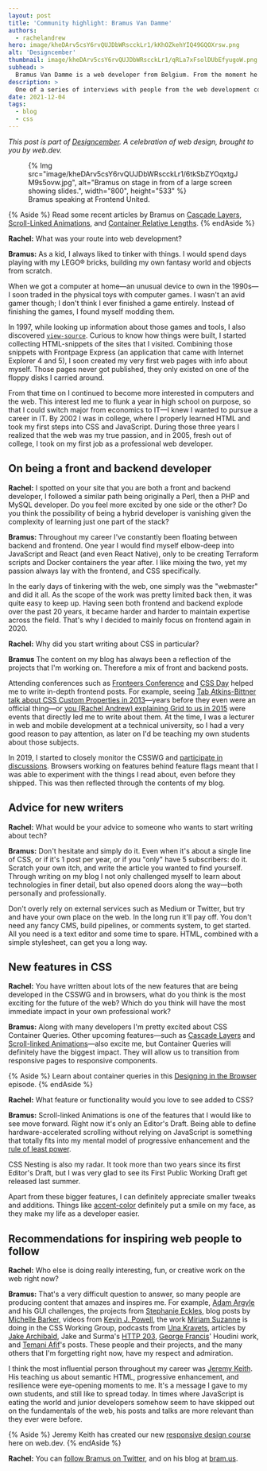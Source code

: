 ```yaml
---
layout: post
title: 'Community highlight: Bramus Van Damme'
authors: 
  - rachelandrew
hero: image/kheDArv5csY6rvQUJDbWRscckLr1/kKhOZkehYIQ49GQOXrsw.png
alt: 'Designcember'
thumbnail: image/kheDArv5csY6rvQUJDbWRscckLr1/qRLa7xFsolDUbEfyugoW.png
subhead: >
  Bramus Van Damme is a web developer from Belgium. From the moment he discovered view-source at the age of 14 (way back in 1997), he fell in love with the web and has been tinkering with it ever since. I caught up with him to learn about his journey in web development, and to find out what he thinks is exciting in CSS today.
description: >
  One of a series of interviews with people from the web development community who are doing interesting things with CSS. This time I speak to prolific writer Bramus Van Damme.
date: 2021-12-04
tags:
  - blog
  - css
---
```


_This post is part of [Designcember](https://designcember.com/). A celebration of web design, brought to you by web.dev._

<figure>
{% Img src="image/kheDArv5csY6rvQUJDbWRscckLr1/6tkSbZYOqxtgJM9s5ovw.jpg", alt="Bramus on stage in from of a large screen showing slides.", width="800", height="533" %}
    <figcaption>Bramus speaking at Frontend United.</figcaption>
</figure>

{% Aside %}
Read some recent articles by Bramus on [Cascade Layers](https://www.bram.us/2021/09/15/the-future-of-css-cascade-layers-css-at-layer/), 
[Scroll-Linked Animations](https://css-tricks.com/scroll-linked-animations-with-the-web-animations-api-waapi-and-scrolltimeline/), 
and [Container Relative Lengths](https://www.bram.us/2021/09/21/css-container-queries-container-relative-lengths/).
{% endAside %}

**Rachel:** What was your route into web development?

**Bramus:** As a kid, I always liked to tinker with things. I would spend days playing with my LEGO® bricks, building my own fantasy world and objects from scratch.

When we got a computer at home—an unusual device to own in the 1990s—I soon traded in the physical toys with computer games. I wasn't an avid gamer though; I don't think I ever finished a game entirely. Instead of finishing the games, I found myself modding them. 

In 1997, while looking up information about those games and tools, I also discovered [`view-source`](https://www.bram.us/#view-source). Curious to know how things were built, I started collecting HTML-snippets of the sites that I visited. Combining those snippets with Frontpage Express (an application that came with Internet Explorer 4 and 5), I soon created my very first web pages with info about myself. Those pages never got published, they only existed on one of the floppy disks I carried around.

From that time on I continued to become more interested in computers and the web. This interest led me to flunk a year in high school on purpose, so that I could switch major from economics to IT—I knew I wanted to pursue a career in IT. By 2002 I was in college, where I properly learned HTML and took my first steps into CSS and JavaScript. During those three years I realized that the web was my true passion, and in 2005, fresh out of college, I took on my first job as a professional web developer.

## On being a front and backend developer

**Rachel:** I spotted on your site that you are both a front and backend developer, I followed a similar path being originally a Perl, then a PHP and MySQL developer. Do you feel more excited by one side or the other? Do you think the possibility of being a hybrid developer is vanishing given the complexity of learning just one part of the stack?

**Bramus:** Throughout my career I've constantly been floating between backend and frontend. One year I would find myself elbow-deep into JavaScript and React (and even React Native), only to be creating Terraform scripts and Docker containers the year after. I like mixing the two, yet my passion always lay with the frontend, and CSS specifically.

In the early days of tinkering with the web, one simply was the "webmaster" and did it all. As the scope of the work was pretty limited back then, it was quite easy to keep up. Having seen both frontend and backend explode over the past 20 years, it became harder and harder to maintain expertise across the field. That's why I decided to mainly focus on frontend again in 2020.

**Rachel:** Why did you start writing about CSS in particular?

**Bramus** The content on my blog has always been a reflection of the projects that I'm working on. Therefore a mix of front and backend posts.

Attending conferences such as [Fronteers Conference](https://fronteers.nl/congres) and [CSS Day](https://cssday.nl/) helped me to write in-depth frontend posts. For example, seeing [Tab Atkins-Bittner talk about CSS Custom Properties in 2013](https://vimeo.com/69531455)—years before they even were an official thing—or [you (Rachel Andrew) explaining Grid to us in 2015](https://rachelandrew.co.uk/archives/2015/07/17/css-grid-layout-at-css-day/) were events that directly led me to write about them. At the time, I was a lecturer in web and mobile development at a technical university, so I had a very good reason to pay attention, as later on I'd be teaching my own students about those subjects.

In 2019, I started to closely monitor the CSSWG and [participate in discussions](https://github.com/w3c/csswg-drafts/issues). Browsers working on features behind feature flags meant that I was able to experiment with the things I read about, even before they shipped. This was then reflected through the contents of my blog.

## Advice for new writers

**Rachel:** What would be your advice to someone who wants to start writing about tech?

**Bramus:** Don't hesitate and simply do it. Even when it's about a single line of CSS, or if it's 1 post per year, or if you "only" have 5 subscribers: do it. Scratch your own itch, and write the article you wanted to find yourself. Through writing on my blog I not only challenged myself to learn about technologies in finer detail, but also opened doors along the way—both personally and professionally.

Don't overly rely on external services such as Medium or Twitter, but try and have your own place on the web. In the long run it'll pay off. You don't need any fancy CMS, build pipelines, or comments system, to get started. All you need is a text editor and some time to spare. HTML, combined with a simple stylesheet, can get you a long way.

## New features in CSS

**Rachel:** You have written about lots of the new features that are being developed in the CSSWG and in browsers, what do you think is the most exciting for the future of the web? Which do you think will have the most immediate impact in your own professional work?

**Bramus:** Along with many developers I'm pretty excited about CSS Container Queries. Other upcoming features—such as [Cascade Layers](https://www.bram.us/2021/09/15/the-future-of-css-cascade-layers-css-at-layer/) and [Scroll-linked Animations](https://www.bram.us/2021/02/23/the-future-of-css-scroll-linked-animations-part-1/)—also excite me, but Container Queries will definitely have the biggest impact. They will allow us to transition from responsive pages to responsive components.

{% Aside %}
Learn about container queries in this [Designing in the Browser](https://www.youtube.com/watch?v=gCNMyYr7F6w) episode.
{% endAside %}

**Rachel:** What feature or functionality would you love to see added to CSS?

**Bramus:** Scroll-linked Animations is one of the features that I would like to see move forward. Right now it's only an Editor's Draft. Being able to define hardware-accelerated scrolling without relying on JavaScript is something that totally fits into my mental model of progressive enhancement and the [rule of least power](https://en.wikipedia.org/wiki/Rule_of_least_power).

CSS Nesting is also my radar. It took more than two years since its first Editor's Draft, but I was very glad to see its First Public Working Draft get released last summer.

Apart from these bigger features, I can definitely appreciate smaller tweaks and additions. Things like [accent-color](/accent-color/) definitely put a smile on my face, as they make my life as a developer easier.

## Recommendations for inspiring web people to follow

**Rachel:** Who else is doing really interesting, fun, or creative work on the web right now?

**Bramus:** That's a very difficult question to answer, so many people are producing content that amazes and inspires me. For example, [Adam Argyle](https://twitter.com/argyleink) and his GUI challenges, the projects from [Stephanie Eckles](https://twitter.com/5t3ph), blog posts by [Michelle Barker](https://twitter.com/michebarks), videos from [Kevin J. Powell](https://twitter.com/KevinJPowell), the work [Miriam Suzanne](https://twitter.com/TerribleMia) is doing in the CSS Working Group, podcasts from [Una Kravets](https://twitter.com/Una), articles by [Jake Archibald](https://twitter.com/jaffathecake), Jake and Surma's [HTTP 203](https://http203.libsyn.com/), [George Francis](https://twitter.com/georgedoescode)' Houdini work, and [Temani Afif](https://twitter.com/ChallengesCss)'s posts. These people and their projects, and the many others that I'm forgetting right now, have my respect and admiration.

I think the most influential person throughout my career was [Jeremy Keith](https://adactio.com/). His teaching us about semantic HTML, progressive enhancement, and resilience were eye-opening moments to me. It's a message I gave to my own students, and still like to spread today. In times where JavaScript is eating the world and junior developers somehow seem to have skipped out on the fundamentals of the web, his posts and talks are more relevant than they ever were before.

{% Aside %}
Jeremy Keith has created our new [responsive design course](/learn/design/) here on web.dev.
{% endAside %}

**Rachel:** You can [follow Bramus on Twitter](https://twitter.com/bramus), and on his blog at [bram.us](https://www.bram.us/).

